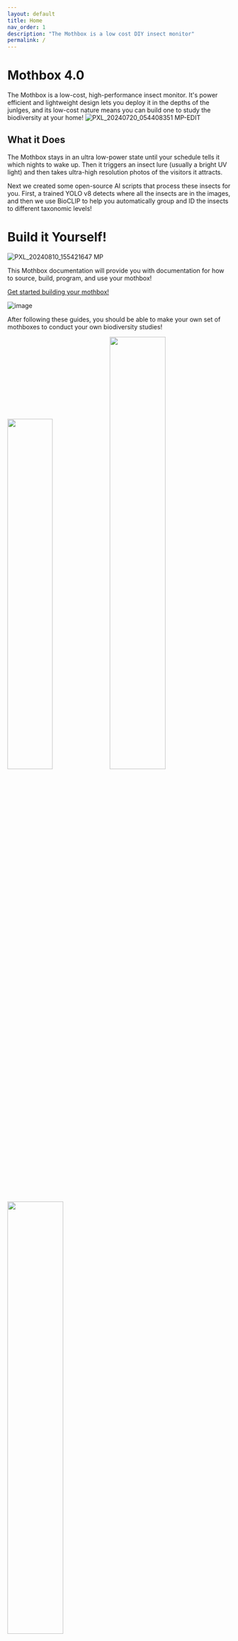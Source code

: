 ```yaml
---
layout: default
title: Home
nav_order: 1
description: "The Mothbox is a low cost DIY insect monitor"
permalink: /
---
```


# Mothbox 4.0
The Mothbox is a low-cost, high-performance insect monitor. It's power efficient and lightweight design lets you deploy it in the depths of the junlges, and its low-cost nature means you can build one to study the biodiversity at your home!
![PXL_20240720_054408351 MP-EDIT](https://github.com/user-attachments/assets/cf7da6c8-2a7d-40a8-8872-6f9987c43082)


## What it Does

The Mothbox stays in an ultra low-power state until your schedule tells it which nights to wake up. Then it triggers an insect lure (usually a bright UV light) and then takes ultra-high resolution photos of the visitors it attracts. 



Next we created some open-source AI scripts that process these insects for you. First, a trained YOLO v8 detects where all the insects are in the images, and then we use BioCLIP to help you automatically group and ID the insects to different taxonomic levels!


# Build it Yourself!
![PXL_20240810_155421647 MP](https://github.com/user-attachments/assets/f37ec4d5-4761-4eab-b0ae-179b05b3d1cf)

This Mothbox documentation will provide you with documentation for how to source, build, program, and use your mothbox!

[Get started building your mothbox!](https://digital-naturalism-laboratories.github.io/Mothbox/docs/building)

![image](https://github.com/user-attachments/assets/2416c098-b080-4014-b972-3acb9e366aa6)

After following these guides, you should be able to make your own set of mothboxes to conduct your own biodiversity studies!

<img src="https://github.com/Digital-Naturalism-Laboratories/Mothbox/assets/742627/2e1cacf2-35dd-48b0-83c7-29b5320fa36c" width="45%">



<img src="https://github.com/Digital-Naturalism-Laboratories/Mothbox/assets/742627/51e8c15e-0119-4b5e-a4a7-d44e4a261776" width="50%">


<img src="https://github.com/Digital-Naturalism-Laboratories/Mothbox/assets/742627/377d497f-c3d9-40a8-ac65-a5af2f1f43ef" width="50%">
<img src="https://github.com/Digital-Naturalism-Laboratories/Mothbox/assets/742627/ec1a50ce-38bf-4bb3-b8b6-752ba1801050" width="50%">

We are also building an open-source low cost light for mothlighting, the Mothbeam
![Untitled](https://github.com/Digital-Naturalism-Laboratories/Mothbox/assets/742627/fab3c9ac-f879-4768-abee-1e61d8d63172)


